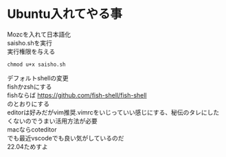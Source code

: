 # Ubuntu入れてやる事
Mozcを入れて日本語化  
saisho.shを実行  
実行権限を与える  

```
chmod u+x saisho.sh
```
デフォルトshellの変更  
fishかzshにする  
fishならば https://github.com/fish-shell/fish-shell  
のとおりにする  
editorは好みだがvim推奨.vimrcをいじっていい感じにする、秘伝のタレにしたくないのでうまい活用方法が必要  
macならcoteditor  
でも最近vscodeでも良い気がしているのだ   
22.04ためすよ  

